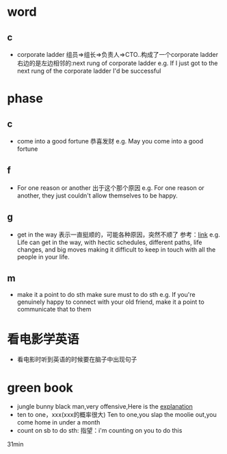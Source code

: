 # word
## c
* corporate ladder
组员=>组长=>负责人=>CTO..构成了一个corporate ladder
右边的是左边相邻的:next rung of corporate ladder
e.g. If I just got to the next rung of the corporate ladder I'd be successful
# phase

## c
* come into a good fortune
恭喜发财
e.g. May you come into a good fortune

## f
* For one reason or another
出于这个那个原因
e.g. For one reason or another, they just couldn't allow themselves to be happy.

## g
* get in the way
表示一直挺顺的，可能各种原因，突然不顺了
参考：[link](https://qr.ae/pyKhKK)
e.g.  Life can get in the way, with hectic schedules, different paths, life changes, and big moves making it difficult to keep in touch with all the people in your life.
## m
* make it a point to do sth
make sure must to do sth
e.g.  If you're genuinely happy to connect with your old friend, make it a point to communicate that to them

# 看电影学英语
* 看电影时听到英语的时候要在脑子中出现句子

# green book
* jungle bunny
 black man,very offensive,Here is the [explanation](https://en.wiktionary.org/wiki/jungle_bunny)
* ten to one，xxx(xxx的概率很大)
Ten to one,you slap the moolie out,you come home in under a month
* count on sb to do sth:
指望：i'm counting on you to do this

31min